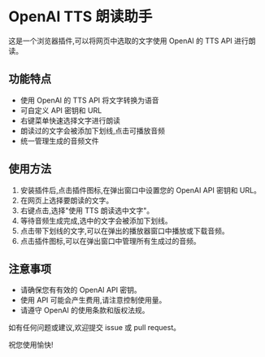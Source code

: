 # OpenAI TTS 朗读助手

这是一个浏览器插件,可以将网页中选取的文字使用 OpenAI 的 TTS API 进行朗读。

## 功能特点

- 使用 OpenAI 的 TTS API 将文字转换为语音
- 可自定义 API 密钥和 URL
- 右键菜单快速选择文字进行朗读
- 朗读过的文字会被添加下划线,点击可播放音频
- 统一管理生成的音频文件

## 使用方法

1. 安装插件后,点击插件图标,在弹出窗口中设置您的 OpenAI API 密钥和 URL。
2. 在网页上选择要朗读的文字。
3. 右键点击,选择"使用 TTS 朗读选中文字"。
4. 等待音频生成完成,选中的文字会被添加下划线。
5. 点击带下划线的文字,可以在弹出的播放器窗口中播放或下载音频。
6. 点击插件图标,可以在弹出窗口中管理所有生成过的音频。

## 注意事项

- 请确保您有有效的 OpenAI API 密钥。
- 使用 API 可能会产生费用,请注意控制使用量。
- 请遵守 OpenAI 的使用条款和版权法规。

如有任何问题或建议,欢迎提交 issue 或 pull request。

祝您使用愉快!
